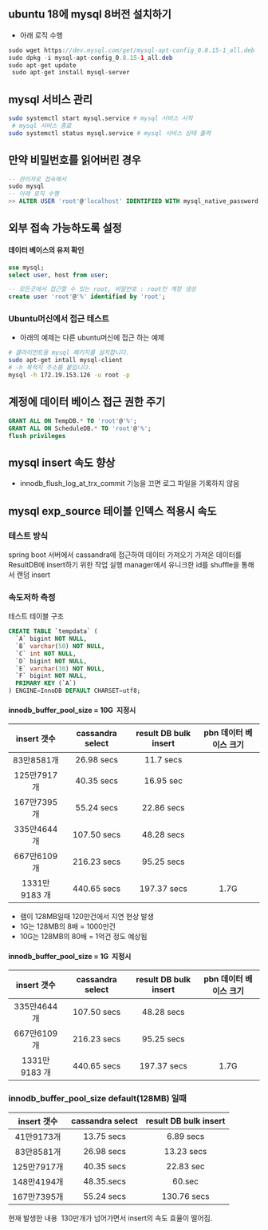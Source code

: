 ## ubuntu 18에 mysql 8버전 설치하기 
* 아래 로직 수행
```java
sudo wget https://dev.mysql.com/get/mysql-apt-config_0.8.15-1_all.deb
sudo dpkg -i mysql-apt-config_0.8.15-1_all.deb
sudo apt-get update
 sudo apt-get install mysql-server
```

## mysql 서비스 관리
```bash
sudo systemctl start mysql.service # mysql 서비스 시작
 # mysql 서비스 종료
sudo systemctl status mysql.service # mysql 서비스 상태 출력
```

## 만약 비밀번호를 읽어버린 경우
```sql
-- 관리자로 접속해서 
sudo mysql
-- 아래 로직 수행
>> ALTER USER 'root'@'localhost' IDENTIFIED WITH mysql_native_password BY 'root';
```

## 외부 접속 가능하도록 설정
#### 데이터 베이스의 유저 확인
```sql
use mysql;
select user, host from user;
```
```sql
-- 모든곳에서 접근할 수 있는 root, 비밀번호 : root인 계정 생성
create user 'root'@'%' identified by 'root';
```
### Ubuntu머신에서 접근 테스트 
* 아래의 예제는 다른 ubuntu머신에 접근 하는 예제
```bash
# 클라이언트용 mysql 패키지를 설치합니다.
sudo apt-get intall mysql-client
# -h 목적지 주소를 붙입니다.
mysql -h 172.19.153.126 -u root -p
```
## 계정에 데이터 베이스 접근 권한 주기
```sql
GRANT ALL ON TempDB.* TO 'root'@'%';
GRANT ALL ON ScheduleDB.* TO 'root'@'%';
flush privileges
```

## mysql insert 속도 향상
* innodb_flush_log_at_trx_commit 기능을 끄면 로그 파일을 기록하지 않음


## mysql exp_source 테이블 인덱스 적용시 속도
### 테스트 방식
spring boot 서버에서 cassandra에 접근하여 데이터 가져오기
가져온 데이터를 ResultDB에 insert하기 위한 작업 실행
manager에서 유니크한 id를 shuffle을 통해서 랜덤 insert
### 속도저하 측정
테스트 테이블 구조
```sql
CREATE TABLE `tempdata` (
  `A` bigint NOT NULL,
  `B` varchar(50) NOT NULL,
  `C` int NOT NULL,
  `D` bigint NOT NULL,
  `E` varchar(30) NOT NULL,
  `F` bigint NOT NULL,
  PRIMARY KEY (`A`)
) ENGINE=InnoDB DEFAULT CHARSET=utf8;
```

#### innodb_buffer_pool_size = 10G  지정시 

|insert 갯수|cassandra select|result DB bulk insert|pbn 데이터 베이스 크기|
|:--:|:--:|:--:|:--:|
|83만8581개|26.98 secs|11.7 secs||
|125만7917개|40.35 secs|16.95 sec||
|167만7395개|55.24 secs|22.86 secs||
|335만4644개|107.50 secs|48.28 secs||
|667만6109개|216.23 secs|95.25 secs||
|1331만9183 개|440.65 secs|197.37 secs|1.7G|

* 램이 128MB일때 120만건에서 지연 현상 발생
* 1G는 128MB의 8배 = 1000만건
* 10G는 128MB의 80배 = 1억건 정도 예상됨

#### innodb_buffer_pool_size = 1G  지정시 
|insert 갯수|cassandra select|result DB bulk insert|pbn 데이터 베이스 크기|
|:--:|:--:|:--:|:--:|
|335만4644개|107.50 secs|48.28 secs||
|667만6109개|216.23 secs|95.25 secs||
|1331만9183 개|440.65 secs|197.37 secs|1.7G|

### innodb_buffer_pool_size default(128MB) 일때 

|insert 갯수|cassandra select|result DB bulk insert|
|:--:|:--:|:--:|
|41만9173개|13.75 secs|6.89 secs|
|83만8581개|26.98 secs|13.23 secs|
|125만7917개|40.35 secs|22.83 sec|
|148만4194개|48.35.secs|60.sec|
|167만7395개|55.24 secs|130.76 secs|

현재 발생한 내용
 130만개가 넘어가면서 insert의 속도 효율이 떨어짐.

